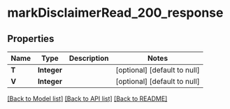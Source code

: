 # markDisclaimerRead_200_response
## Properties

| Name | Type | Description | Notes |
|------------ | ------------- | ------------- | -------------|
| **T** | **Integer** |  | [optional] [default to null] |
| **V** | **Integer** |  | [optional] [default to null] |

[[Back to Model list]](../README.md#documentation-for-models) [[Back to API list]](../README.md#documentation-for-api-endpoints) [[Back to README]](../README.md)

